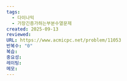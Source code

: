 ```yaml
---
tags:
  - 다이나믹
  - 가장긴증가하는부분수열문제
created: 2025-09-13
reviewed:
URL: https://www.acmicpc.net/problem/11053
반복수: "0"
복습:
중요성:
레이팅:
메모:
---
```

